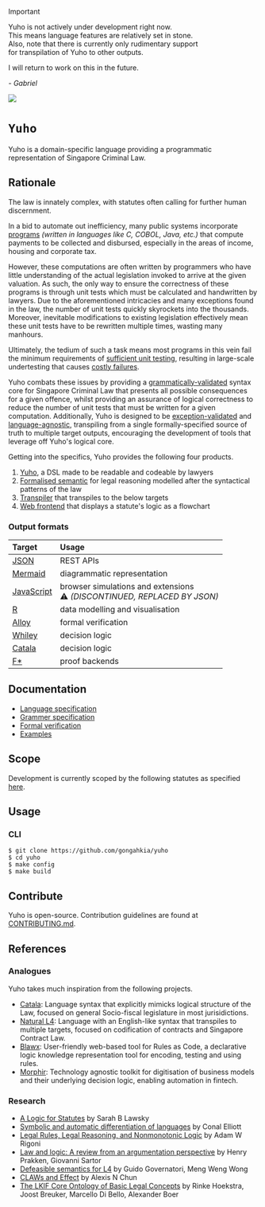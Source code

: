> [!IMPORTANT]  
> Yuho is not actively under development right now.  
> This means language features are relatively set in stone.  
> Also, note that there is currently only rudimentary support  
> for transpilation of Yuho to other outputs.  
> 
> I will return to work on this in the future.  
> 
> *\- Gabriel* 

![](https://img.shields.io/badge/yuho_1.0-passing-green)

# `Yuho`

Yuho is a domain-specific language providing a programmatic representation of Singapore Criminal Law.

## Rationale

The law is innately complex, with statutes often calling for further human discernment. 

In a bid to automate out inefficiency, many public systems incorporate [programs](https://youtu.be/jmHwAh_-IOU?si=f4DlP7pklN424kCw) *(written in languages like C, COBOL, Java, etc.)* that compute payments to be collected and disbursed, especially in the areas of income, housing and corporate tax. 

However, these computations are often written by programmers who have little understanding of the actual legislation invoked to arrive at the given valuation. As such, the only way to ensure the correctness of these programs is through unit tests which must be calculated and handwritten by lawyers. Due to the aforementioned intricacies and many exceptions found in the law, the number of unit tests quickly skyrockets into the thousands. Moreover, inevitable modifications to existing legislation effectively mean these unit tests have to be rewritten multiple times, wasting many manhours. 

Ultimately, the tedium of such a task means most programs in this vein fail the minimum requirements of [sufficient unit testing](https://daedtech.com/unit-testing-enough/), resulting in large-scale undertesting that causes [costly failures](https://inria.hal.science/hal-02936606v1/document).

Yuho combats these issues by providing a [grammatically-validated](https://www.usna.edu/Users/cs/wcbrown/courses/F19SI413/lec/l07/lec.html) syntax core for Singapore Criminal Law that presents all possible consequences for a given offence, whilst providing an assurance of logical correctness to reduce the number of unit tests that must be written for a given computation. Additionally, Yuho is designed to be [exception-validated](https://www.reddit.com/r/learnjavascript/comments/y6663u/difference_between_input_validation_and_exception/) and [language-agnostic](https://softwareengineering.stackexchange.com/questions/28484/what-is-language-agnosticism-and-why-is-it-called-that), transpiling from a single formally-specified source of truth to multiple target outputs, encouraging the development of tools that leverage off Yuho's logical core.

Getting into the specifics, Yuho provides the following four products.

1. [Yuho](./doc/syntax.md), a DSL made to be readable and codeable by lawyers
2. [Formalised semantic](./tests/) for legal reasoning modelled after the syntactical patterns of the law
3. [Transpiler](./src/secondary/) that transpiles to the below targets
4. [Web frontend](./web/) that displays a statute's logic as a flowchart

### Output formats

| Target | Usage | 
| :--- | :--- |
| [JSON](src/secondary/yuho_to_json) | REST APIs |
| [Mermaid](src/secondary/json_to_mmd) | diagrammatic representation |  
| [JavaScript](src/secondary/yuhoToJavaScript) | browser simulations and extensions <br> :warning: *(DISCONTINUED, REPLACED BY JSON)* |
| [R](src/secondary/yuhoToR) | data modelling and visualisation |
| [Alloy](src/secondary/yuhoToAlloy) | formal verification |
| [Whiley](src/secondary/yuhoToWhiley) | decision logic |
| [Catala](src/secondary/yuhoToCatala) | decision logic |
| [F*](src/secondary/yuhoToFStar) | proof backends |

## Documentation

* [Language specification](doc/syntax.md)
* [Grammer specification](grammer/)
* [Formal verification](tests/)
* [Examples](example/)

## Scope

Development is currently scoped by the following statutes as specified [here](doc/scope.md). 

## Usage

### CLI 

```console
$ git clone https://github.com/gongahkia/yuho
$ cd yuho  
$ make config
$ make build
```

## Contribute

Yuho is open-source. Contribution guidelines are found at [CONTRIBUTING.md](admin/CONTRIBUTING.md).

## References

### Analogues

Yuho takes much inspiration from the following projects.

* [Catala](https://github.com/CatalaLang): Language syntax that explicitly mimicks logical structure of the Law, focused on general Socio-fiscal legislature in most jurisidictions.
* [Natural L4](https://github.com/smucclaw/dsl): Language with an English-like syntax that transpiles to multiple targets, focused on codification of contracts and Singapore Contract Law.
* [Blawx](https://github.com/Lexpedite/blawx): User-friendly web-based tool for Rules as Code, a declarative logic knowledge representation tool for encoding, testing and using rules.
* [Morphir](https://github.com/finos/morphir): Technology agnostic toolkit for digitisation of business models and their underlying decision logic, enabling automation in fintech.

### Research

* [A Logic for Statutes](https://papers.ssrn.com/sol3/papers.cfm?abstract_id=3088206) by Sarah B Lawsky
* [Symbolic and automatic differentiation of languages](https://dl.acm.org/doi/10.1145/3473583) by Conal Elliott
* [Legal Rules, Legal Reasoning, and Nonmonotonic Logic](https://philpapers.org/rec/RIGLRL-2) by Adam W Rigoni
* [Law and logic: A review from an argumentation perspective](https://www.sciencedirect.com/science/article/pii/S0004370215000910) by Henry Prakken, Giovanni Sartor
* [Defeasible semantics for L4](https://ink.library.smu.edu.sg/cclaw/5/) by Guido Governatori, Meng Weng Wong
* [CLAWs and Effect](https://www.lawsociety.org.sg/publication/claws-and-effect/) by Alexis N Chun
* [The LKIF Core Ontology of Basic Legal Concepts](https://ceur-ws.org/Vol-321/paper3.pdf) by Rinke Hoekstra, Joost Breuker, Marcello Di Bello, Alexander Boer
